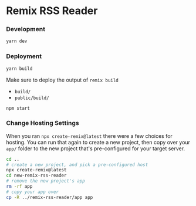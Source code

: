 # Remix RSS Reader

### Development

```sh
yarn dev
```

### Deployment

```sh
yarn build
```

Make sure to deploy the output of `remix build`
- `build/`
- `public/build/`

```sh
npm start
```

### Change Hosting Settings

When you ran `npx create-remix@latest` there were a few choices for hosting. You can run that again to create a new project, then copy over your `app/` folder to the new project that's pre-configured for your target server.

```sh
cd ..
# create a new project, and pick a pre-configured host
npx create-remix@latest
cd new-remix-rss-reader
# remove the new project's app
rm -rf app
# copy your app over
cp -R ../remix-rss-reader/app app
```
